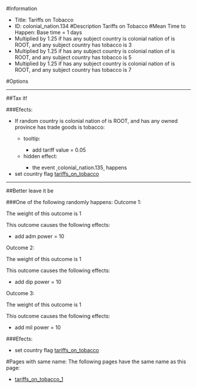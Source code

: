 #Information
 - Title: Tariffs on Tobacco
 - ID: colonial_nation.134
#Description
Tariffs on Tobacco
#Mean Time to Happen:
Base time = 1 days
 - Multiplied by 1.25 if has any subject country is colonial nation of is ROOT, and any subject country has tobacco is 3
 - Multiplied by 1.25 if has any subject country is colonial nation of is ROOT, and any subject country has tobacco is 5
 - Multiplied by 1.25 if has any subject country is colonial nation of is ROOT, and any subject country has tobacco is 7

#Options

___
##Tax it!

###Efects:<ul><li>If random country is colonial nation of is ROOT, and  has any owned province has trade goods is tobacco:</li><ul><li>tooltip:</li><ul><li>add tariff value = 0.05</li></ul><li>hidden effect:</li><ul><li>the event ˻colonial_nation.135˼ happens</li></ul></ul><li>set country flag [tariffs_on_tobacco](../flags/tariffs_on_tobacco.md)</li></ul>

___
##Better leave it be

###One of the following randomly happens:
Outcome 1:

The weight of this outcome is 1

This outcome causes the following effects:<ul><li>add adm power = 10</li></ul>
Outcome 2:

The weight of this outcome is 1

This outcome causes the following effects:<ul><li>add dip power = 10</li></ul>
Outcome 3:

The weight of this outcome is 1

This outcome causes the following effects:<ul><li>add mil power = 10</li></ul>

###Efects:<ul><li>set country flag [tariffs_on_tobacco](../flags/tariffs_on_tobacco.md)</li></ul>


#Pages with same name:
The following pages have the same name as this page:
 - [tariffs_on_tobacco_1](tariffs_on_tobacco_1.md)
